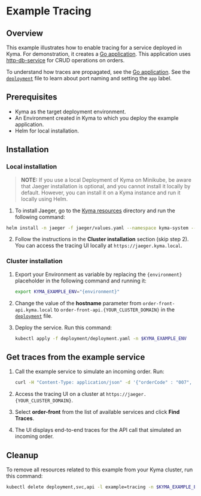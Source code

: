 # Example Tracing

## Overview

This example illustrates how to enable tracing for a service deployed in Kyma. For demonstration, it creates a [Go application](src/order-front.go). This application uses [http-db-service](../http-db-service) for CRUD operations on orders.

To understand how traces are propagated, see the [Go application](src/order-front.go). See the [`deployment`](deployment/deployment.yaml) file to learn about port naming and setting the `app` label.

## Prerequisites

- Kyma as the target deployment environment.
- An Environment created in Kyma to which you deploy the example application.
- Helm for local installation.


## Installation

### Local installation

> **NOTE:** If you use a local Deployment of Kyma on Minikube,  be aware that Jaeger installation is optional, and you cannot install it locally by default. However, you can install it on a Kyma instance and run it locally using Helm.

1. To install Jaeger, go to the [Kyma resources](https://github.com/kyma-project/kyma/tree/master/resources) directory and run the following command:

```bash
helm install -n jaeger -f jaeger/values.yaml --namespace kyma-system --set-string global.domainName=kyma.local --set-string global.isLocalEnv=true jaeger/
```

2. Follow the instructions in the  **Cluster installation** section (skip step 2). You can access the tracing UI locally at `https://jaeger.kyma.local`.

### Cluster installation

1. Export your Environment as variable by replacing the `{environment}` placeholder in the following command and running it:

    ```bash
    export KYMA_EXAMPLE_ENV="{environment}"
    ```

2. Change the value of the **hostname** parameter from `order-front-api.kyma.local` to `order-front-api.{YOUR_CLUSTER_DOMAIN}` in the [`deployment`](deployment/deployment.yaml) file.

3. Deploy the service. Run this command:

    ```bash
    kubectl apply -f deployment/deployment.yaml -n $KYMA_EXAMPLE_ENV
    ```

## Get traces from the example service

1. Call the example service to simulate an incoming order. Run:

    ```bash
    curl -H "Content-Type: application/json" -d '{"orderCode" : "007", "orderPrice" : 12.0}' https://order-front-api.{domain-of-kyma-cluster}/orders
    ```

2. Access the tracing UI on a cluster at `https://jaeger.{YOUR_CLUSTER_DOMAIN}`.

3. Select **order-front** from the list of available services and click **Find Traces**.

4. The UI displays end-to-end traces for the API call that simulated an incoming order.


## Cleanup

To remove all resources related to this example from your Kyma cluster, run this command:

```bash
kubectl delete deployment,svc,api -l example=tracing -n $KYMA_EXAMPLE_ENV
```
